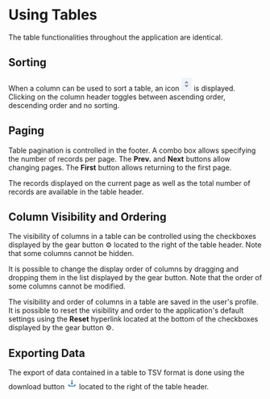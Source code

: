 # Using Tables

The table functionalities throughout the application are identical.

## Sorting

When a column can be used to sort a table, an icon ![chevron haut-bas](updown_caret.png) is displayed. Clicking on the column header toggles between ascending order, descending order and no sorting.

## Paging

Table pagination is controlled in the footer. A combo box allows specifying the number of records per page. The **Prev.** and **Next** buttons allow changing pages. The **First** button allows returning to the first page.

The records displayed on the current page as well as the total number of records are available in the table header.

## Column Visibility and Ordering

The visibility of columns in a table can be controlled using the checkboxes displayed by the gear button ⚙ located to the right of the table header. Note that some columns cannot be hidden.

It is possible to change the display order of columns by dragging and dropping them in the list displayed by the gear button. Note that the order of some columns cannot be modified.

The visibility and order of columns in a table are saved in the user's profile. It is possible to reset the visibility and order to the application's default settings using the **Reset** hyperlink located at the bottom of the checkboxes displayed by the gear button ⚙.

## Exporting Data

The export of data contained in a table to TSV format is done using the download button ![bouton de téléchargement](download_button.png) located to the right of the table header.
